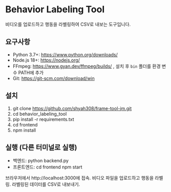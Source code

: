 # Behavior Labeling Tool
비디오를 업로드하고 행동을 라벨링하여 CSV로 내보는 도구입니다.

## 요구사항
- Python 3.7+: https://www.python.org/downloads/
- Node.js 18+: https://nodejs.org/
- FFmpeg: https://www.gyan.dev/ffmpeg/builds/ , 설치 후 `bin` 폴더를 환경 변수 PATH에 추가
- Git: https://git-scm.com/download/win

## 설치
1. git clone https://github.com/shyah308/frame-tool-jm.git
2. cd behavior_labeling_tool
3. pip install -r requirements.txt
4. cd frontend
5. npm install

## 실행 (다른 터미널로 실행)
- 백엔드:
    python backend.py
- 프론트엔드:
    cd frontend
    npm start

브라우저에서 http://localhost:3000에 접속.
비디오 파일을 업로드하고 행동을 라벨링.
라벨링된 데이터를 CSV로 내보내기.
